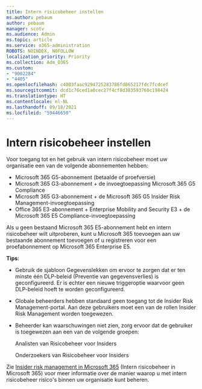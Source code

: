```yaml
---
title: Intern risicobeheer instellen
ms.author: pebaum
author: pebaum
manager: scotv
ms.audience: Admin
ms.topic: article
ms.service: o365-administration
ROBOTS: NOINDEX, NOFOLLOW
localization_priority: Priority
ms.collection: Adm_O365
ms.custom:
- "9002284"
- "4405"
ms.openlocfilehash: c4003faac9294725283786fd865217fdc7fcdcef
ms.sourcegitcommit: dcd1c76ced1a0cec27f4cf8d383593760c198424
ms.translationtype: HT
ms.contentlocale: nl-NL
ms.lasthandoff: 09/18/2021
ms.locfileid: "59446650"
---
```

# <a name="set-up-insider-risk-management"></a>Intern risicobeheer instellen

Voor toegang tot en het gebruik van intern risicobeheer moet uw organisatie een van de volgende abonnementen hebben:

- Microsoft 365 G5-abonnement (betaalde of proefversie)
- Microsoft 365 G3-abonnement + de invoegtoepassing Microsoft 365 G5 Compliance
- Microsoft 365 G3-abonnement + de Microsoft 365 G5 Insider Risk Management-invoegtoepassing
- Office 365 E3-abonnement + Enterprise Mobility and Security E3 + de Microsoft 365 E5 Compliance-invoegtoepassing

Als u geen bestaand Microsoft 365 E5-abonnement hebt en intern risicobeheer wilt uitproberen, kunt u Microsoft 365 toevoegen aan uw bestaande abonnement toevoegen of u registreren voor een proefabonnement op Microsoft 365 Enterprise E5.

**Tips**:

- Gebruik de sjabloon Gegevenslekken om ervoor te zorgen dat er ten minste één DLP-beleid (Preventie van gegevensverlies) is geconfigureerd. Er is echter een nieuwe triggeroptie waarvoor geen DLP-beleid hoeft te worden geconfigureerd.

- Globale beheerders hebben standaard geen toegang tot de Insider Risk Management-portal. Aan deze gebruikers moet een van de rollen Insider Risk Management worden toegewezen.

- Beheerder kan waarschuwingen niet zien, zorg ervoor dat de gebruiker is toegewezen aan een van de volgende groepen:

    Analisten van Risicobeheer voor Insiders

    Onderzoekers van Risicobeheer voor Insiders

Zie [Insider risk management in Microsoft 365](https://docs.microsoft.com/microsoft-365/compliance/insider-risk-management) (Intern risicobeheer in Microsoft 365) voor meer informatie over de manier waarop u met intern risicobeheer risico's binnen uw organisatie kunt beheren.
